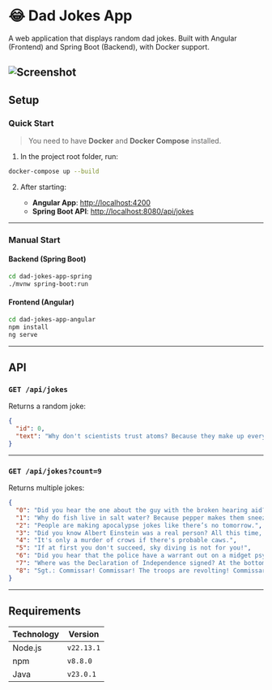 
# 😂 Dad Jokes App

A web application that displays random dad jokes. Built with Angular (Frontend) and Spring Boot (Backend), with Docker support.

![Screenshot](assets/images/main_page.png)
---

##  Setup

###  Quick Start

> You need to have **Docker** and **Docker Compose** installed.

1. In the project root folder, run:

```bash
docker-compose up --build
````

2. After starting:

   *  **Angular App**: [http://localhost:4200](http://localhost:4200)
   *  **Spring Boot API**: [http://localhost:8080/api/jokes](http://localhost:8080/api/jokes)

---

###  Manual Start

####  Backend (Spring Boot)

```bash
cd dad-jokes-app-spring
./mvnw spring-boot:run
```

####  Frontend (Angular)

```bash
cd dad-jokes-app-angular
npm install
ng serve
```

---

##  API

### `GET /api/jokes`

Returns a random joke:

```json
{
  "id": 0,
  "text": "Why don't scientists trust atoms? Because they make up everything!"
}
```

---

### `GET /api/jokes?count=9`

Returns multiple jokes:

```json
{
  "0": "Did you hear the one about the guy with the broken hearing aid? Neither did he.",
  "1": "Why do fish live in salt water? Because pepper makes them sneeze!",
  "2": "People are making apocalypse jokes like there’s no tomorrow.",
  "3": "Did you know Albert Einstein was a real person? All this time, I thought he was just a theoretical physicist!",
  "4": "It's only a murder of crows if there's probable caws.",
  "5": "If at first you don't succeed, sky diving is not for you!",
  "6": "Did you hear that the police have a warrant out on a midget psychic ripping people off? It reads “Small medium at large.”",
  "7": "Where was the Declaration of Independence signed? At the bottom!",
  "8": "Sgt.: Commissar! Commissar! The troops are revolting! Commissar: Well, you’re pretty repulsive yourself."
}
```

---

##  Requirements

| Technology | Version    |
| ---------- | ---------- |
| Node.js    | `v22.13.1` |
| npm        | `v8.8.0`   |
| Java       | `v23.0.1`  |


